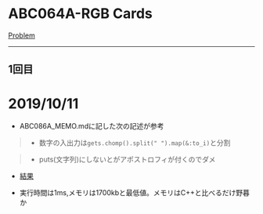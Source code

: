 # ABC064A-RGB Cards

[Problem](https://atcoder.jp/contests/abc064/tasks/abc064_a)

---


## 1回目

# 2019/10/11

* ABC086A_MEMO.mdに記した次の記述が参考

> * 数字の入出力は`gets.chomp().split(" ").map(&:to_i)`と分割

> * puts(文字列)にしないとがアポストロフィが付くのでダメ


* [結果](https://atcoder.jp/contests/abc064/submissions/7936831)

* 実行時間は1ms,メモリは1700kbと最低値。メモリはC++と比べるだけ野暮か